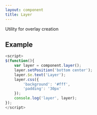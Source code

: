 ```yaml
---
layout: component
title: Layer
---
```


Utility for overlay creation

## Example

```js
<script>
$(function(){
	var layer = component.layer();
	layer.setPosition('bottom center');
	layer.$e.text('Layer');
	layer.css({
		'background': '#fff',
		'padding': '30px'
	});
	console.log('layer', layer);
});
</script>
```

<script>
$(function(){
	var layer = component.layer();
	layer.setPosition('bottom center');
	layer.$e.text('Layer');
	layer.css({
		'background': '#fff',
		'padding': '30px'
	});
	console.log('layer', layer);
});
</script>
